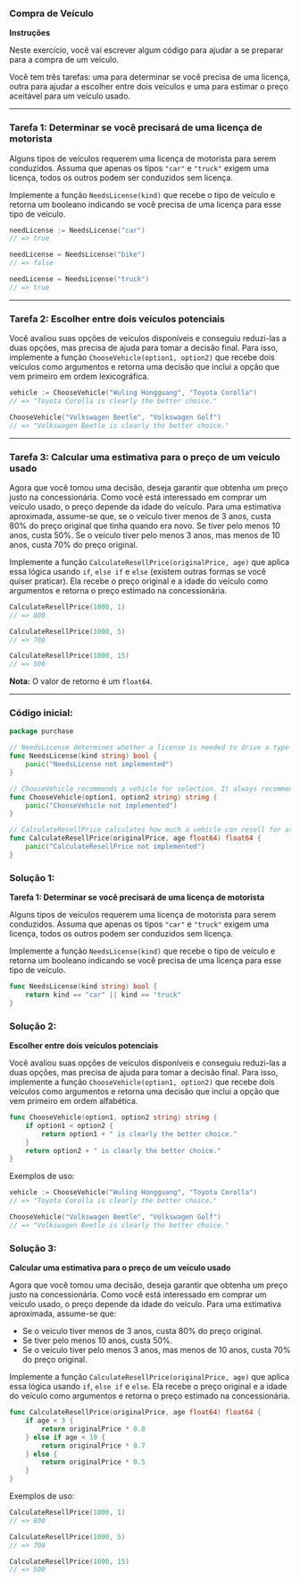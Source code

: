 ### Compra de Veículo

**Instruções**

Neste exercício, você vai escrever algum código para ajudar a se preparar para a compra de um veículo.

Você tem três tarefas: uma para determinar se você precisa de uma licença, outra para ajudar a escolher entre dois veículos e uma para estimar o preço aceitável para um veículo usado.

---

### **Tarefa 1: Determinar se você precisará de uma licença de motorista**

Alguns tipos de veículos requerem uma licença de motorista para serem conduzidos. Assuma que apenas os tipos `"car"` e `"truck"` exigem uma licença, todos os outros podem ser conduzidos sem licença.

Implemente a função `NeedsLicense(kind)` que recebe o tipo de veículo e retorna um booleano indicando se você precisa de uma licença para esse tipo de veículo.

```go
needLicense := NeedsLicense("car")
// => true

needLicense = NeedsLicense("bike")
// => false

needLicense = NeedsLicense("truck")
// => true
```

---

### **Tarefa 2: Escolher entre dois veículos potenciais**

Você avaliou suas opções de veículos disponíveis e conseguiu reduzi-las a duas opções, mas precisa de ajuda para tomar a decisão final. Para isso, implemente a função `ChooseVehicle(option1, option2)` que recebe dois veículos como argumentos e retorna uma decisão que inclui a opção que vem primeiro em ordem lexicográfica.

```go
vehicle := ChooseVehicle("Wuling Hongguang", "Toyota Corolla")
// => "Toyota Corolla is clearly the better choice."

ChooseVehicle("Volkswagen Beetle", "Volkswagen Golf")
// => "Volkswagen Beetle is clearly the better choice."
```

---

### **Tarefa 3: Calcular uma estimativa para o preço de um veículo usado**

Agora que você tomou uma decisão, deseja garantir que obtenha um preço justo na concessionária. Como você está interessado em comprar um veículo usado, o preço depende da idade do veículo. Para uma estimativa aproximada, assume-se que, se o veículo tiver menos de 3 anos, custa 80% do preço original que tinha quando era novo. Se tiver pelo menos 10 anos, custa 50%. Se o veículo tiver pelo menos 3 anos, mas menos de 10 anos, custa 70% do preço original.

Implemente a função `CalculateResellPrice(originalPrice, age)` que aplica essa lógica usando `if`, `else if` e `else` (existem outras formas se você quiser praticar). Ela recebe o preço original e a idade do veículo como argumentos e retorna o preço estimado na concessionária.

```go
CalculateResellPrice(1000, 1)
// => 800

CalculateResellPrice(1000, 5)
// => 700

CalculateResellPrice(1000, 15)
// => 500
```

**Nota:** O valor de retorno é um `float64`.

---

### Código inicial:

```go
package purchase

// NeedsLicense determines whether a license is needed to drive a type of vehicle. Only "car" and "truck" require a license.
func NeedsLicense(kind string) bool {
    panic("NeedsLicense not implemented")
}

// ChooseVehicle recommends a vehicle for selection. It always recommends the vehicle that comes first in lexicographical order.
func ChooseVehicle(option1, option2 string) string {
    panic("ChooseVehicle not implemented")
}

// CalculateResellPrice calculates how much a vehicle can resell for at a certain age.
func CalculateResellPrice(originalPrice, age float64) float64 {
    panic("CalculateResellPrice not implemented")
}
```

### Solução 1:

**Tarefa 1: Determinar se você precisará de uma licença de motorista**

Alguns tipos de veículos requerem uma licença de motorista para serem conduzidos. Assuma que apenas os tipos `"car"` e `"truck"` exigem uma licença, todos os outros podem ser conduzidos sem licença.

Implemente a função `NeedsLicense(kind)` que recebe o tipo de veículo e retorna um booleano indicando se você precisa de uma licença para esse tipo de veículo.

```go
func NeedsLicense(kind string) bool {
    return kind == "car" || kind == "truck"
}
```

### Solução 2:

**Escolher entre dois veículos potenciais**

Você avaliou suas opções de veículos disponíveis e conseguiu reduzi-las a duas opções, mas precisa de ajuda para tomar a decisão final. Para isso, implemente a função `ChooseVehicle(option1, option2)` que recebe dois veículos como argumentos e retorna uma decisão que inclui a opção que vem primeiro em ordem alfabética.

```go
func ChooseVehicle(option1, option2 string) string {
    if option1 < option2 {
        return option1 + " is clearly the better choice."
    }
    return option2 + " is clearly the better choice."
}
```

Exemplos de uso:

```go
vehicle := ChooseVehicle("Wuling Hongguang", "Toyota Corolla")
// => "Toyota Corolla is clearly the better choice."

ChooseVehicle("Volkswagen Beetle", "Volkswagen Golf")
// => "Volkswagen Beetle is clearly the better choice."
```

### Solução 3:

**Calcular uma estimativa para o preço de um veículo usado**

Agora que você tomou uma decisão, deseja garantir que obtenha um preço justo na concessionária. Como você está interessado em comprar um veículo usado, o preço depende da idade do veículo. Para uma estimativa aproximada, assume-se que:

- Se o veículo tiver menos de 3 anos, custa 80% do preço original.
- Se tiver pelo menos 10 anos, custa 50%.
- Se o veículo tiver pelo menos 3 anos, mas menos de 10 anos, custa 70% do preço original.

Implemente a função `CalculateResellPrice(originalPrice, age)` que aplica essa lógica usando `if`, `else if` e `else`. Ela recebe o preço original e a idade do veículo como argumentos e retorna o preço estimado na concessionária.

```go
func CalculateResellPrice(originalPrice, age float64) float64 {
    if age < 3 {
        return originalPrice * 0.8
    } else if age < 10 {
        return originalPrice * 0.7
    } else {
        return originalPrice * 0.5
    }
}
```

Exemplos de uso:

```go
CalculateResellPrice(1000, 1)
// => 800

CalculateResellPrice(1000, 5)
// => 700

CalculateResellPrice(1000, 15)
// => 500
```